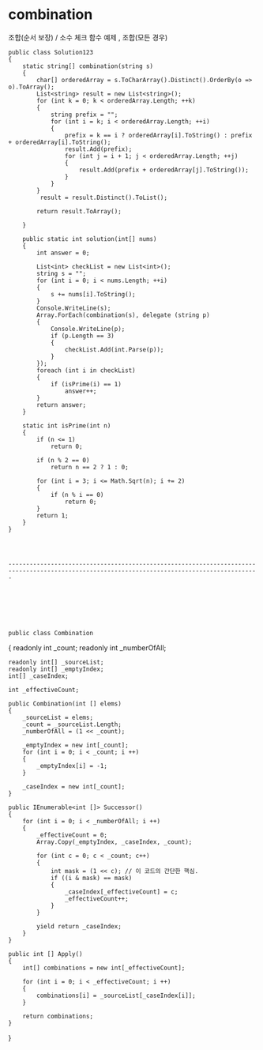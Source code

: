 # combination
조합(순서 보장) / 소수 체크 함수 예제 , 조합(모든 경우)
















    public class Solution123
    {
        static string[] combination(string s)
        {
            char[] orderedArray = s.ToCharArray().Distinct().OrderBy(o => o).ToArray();
            List<string> result = new List<string>();
            for (int k = 0; k < orderedArray.Length; ++k)
            {
                string prefix = "";
                for (int i = k; i < orderedArray.Length; ++i)
                {
                    prefix = k == i ? orderedArray[i].ToString() : prefix + orderedArray[i].ToString();
                    result.Add(prefix);
                    for (int j = i + 1; j < orderedArray.Length; ++j)
                    {
                        result.Add(prefix + orderedArray[j].ToString());
                    }
                }
            }
             result = result.Distinct().ToList();
             
            return result.ToArray();

        }

        public static int solution(int[] nums)
        {
            int answer = 0;

            List<int> checkList = new List<int>();
            string s = "";
            for (int i = 0; i < nums.Length; ++i)
            {
                s += nums[i].ToString();
            }
            Console.WriteLine(s);
            Array.ForEach(combination(s), delegate (string p)
            {
                Console.WriteLine(p);
                if (p.Length == 3)
                {
                    checkList.Add(int.Parse(p));
                }
            });
            foreach (int i in checkList)
            {
                if (isPrime(i) == 1)
                    answer++;
            }
            return answer;
        }

        static int isPrime(int n)
        {
            if (n <= 1)
                return 0;

            if (n % 2 == 0)
                return n == 2 ? 1 : 0;

            for (int i = 3; i <= Math.Sqrt(n); i += 2)
            {
                if (n % i == 0)
                    return 0;
            }
            return 1;
        }
    }
    
    
    
    
    ---------------------------------------------------------------------------------------------------------------------------------------------
    
    
    
    
    
    
    
    public class Combination
{
    readonly int _count;
    readonly int _numberOfAll;

    readonly int[] _sourceList;
    readonly int[] _emptyIndex;
    int[] _caseIndex;

    int _effectiveCount;

    public Combination(int [] elems)
    {
        _sourceList = elems;
        _count = _sourceList.Length;
        _numberOfAll = (1 << _count);

        _emptyIndex = new int[_count];
        for (int i = 0; i < _count; i ++)
        {
            _emptyIndex[i] = -1;
        }

        _caseIndex = new int[_count];
    }

    public IEnumerable<int []> Successor()
    {
        for (int i = 0; i < _numberOfAll; i ++)
        {
            _effectiveCount = 0;
            Array.Copy(_emptyIndex, _caseIndex, _count);

            for (int c = 0; c < _count; c++)
            {
                int mask = (1 << c); // 이 코드의 간단한 핵심.
                if ((i & mask) == mask)
                {
                    _caseIndex[_effectiveCount] = c;
                    _effectiveCount++;
                }
            }

            yield return _caseIndex;
        }
    }

    public int [] Apply()
    {
        int[] combinations = new int[_effectiveCount];

        for (int i = 0; i < _effectiveCount; i ++)
        {
            combinations[i] = _sourceList[_caseIndex[i]];
        }

        return combinations;
    }
}
